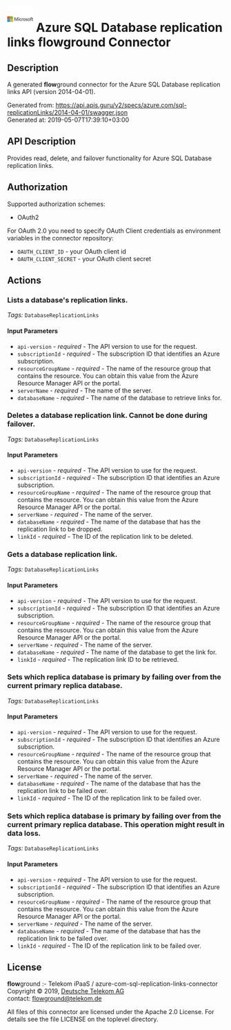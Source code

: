 # ![LOGO](logo.png) Azure SQL Database replication links **flow**ground Connector

## Description

A generated **flow**ground connector for the Azure SQL Database replication links API (version 2014-04-01).

Generated from: https://api.apis.guru/v2/specs/azure.com/sql-replicationLinks/2014-04-01/swagger.json<br/>
Generated at: 2019-05-07T17:39:10+03:00

## API Description

Provides read, delete, and failover functionality for Azure SQL Database replication links.

## Authorization

Supported authorization schemes:
- OAuth2

For OAuth 2.0 you need to specify OAuth Client credentials as environment variables in the connector repository:
* `OAUTH_CLIENT_ID` - your OAuth client id
* `OAUTH_CLIENT_SECRET` - your OAuth client secret

## Actions

### Lists a database's replication links.

*Tags:* `DatabaseReplicationLinks`

#### Input Parameters
* `api-version` - _required_ - The API version to use for the request.
* `subscriptionId` - _required_ - The subscription ID that identifies an Azure subscription.
* `resourceGroupName` - _required_ - The name of the resource group that contains the resource. You can obtain this value from the Azure Resource Manager API or the portal.
* `serverName` - _required_ - The name of the server.
* `databaseName` - _required_ - The name of the database to retrieve links for.

### Deletes a database replication link. Cannot be done during failover.

*Tags:* `DatabaseReplicationLinks`

#### Input Parameters
* `api-version` - _required_ - The API version to use for the request.
* `subscriptionId` - _required_ - The subscription ID that identifies an Azure subscription.
* `resourceGroupName` - _required_ - The name of the resource group that contains the resource. You can obtain this value from the Azure Resource Manager API or the portal.
* `serverName` - _required_ - The name of the server.
* `databaseName` - _required_ - The name of the database that has the replication link to be dropped.
* `linkId` - _required_ - The ID of the replication link to be deleted.

### Gets a database replication link.

*Tags:* `DatabaseReplicationLinks`

#### Input Parameters
* `api-version` - _required_ - The API version to use for the request.
* `subscriptionId` - _required_ - The subscription ID that identifies an Azure subscription.
* `resourceGroupName` - _required_ - The name of the resource group that contains the resource. You can obtain this value from the Azure Resource Manager API or the portal.
* `serverName` - _required_ - The name of the server.
* `databaseName` - _required_ - The name of the database to get the link for.
* `linkId` - _required_ - The replication link ID to be retrieved.

### Sets which replica database is primary by failing over from the current primary replica database.

*Tags:* `DatabaseReplicationLinks`

#### Input Parameters
* `api-version` - _required_ - The API version to use for the request.
* `subscriptionId` - _required_ - The subscription ID that identifies an Azure subscription.
* `resourceGroupName` - _required_ - The name of the resource group that contains the resource. You can obtain this value from the Azure Resource Manager API or the portal.
* `serverName` - _required_ - The name of the server.
* `databaseName` - _required_ - The name of the database that has the replication link to be failed over.
* `linkId` - _required_ - The ID of the replication link to be failed over.

### Sets which replica database is primary by failing over from the current primary replica database. This operation might result in data loss.

*Tags:* `DatabaseReplicationLinks`

#### Input Parameters
* `api-version` - _required_ - The API version to use for the request.
* `subscriptionId` - _required_ - The subscription ID that identifies an Azure subscription.
* `resourceGroupName` - _required_ - The name of the resource group that contains the resource. You can obtain this value from the Azure Resource Manager API or the portal.
* `serverName` - _required_ - The name of the server.
* `databaseName` - _required_ - The name of the database that has the replication link to be failed over.
* `linkId` - _required_ - The ID of the replication link to be failed over.

## License

**flow**ground :- Telekom iPaaS / azure-com-sql-replication-links-connector<br/>
Copyright © 2019, [Deutsche Telekom AG](https://www.telekom.de)<br/>
contact: flowground@telekom.de

All files of this connector are licensed under the Apache 2.0 License. For details
see the file LICENSE on the toplevel directory.
